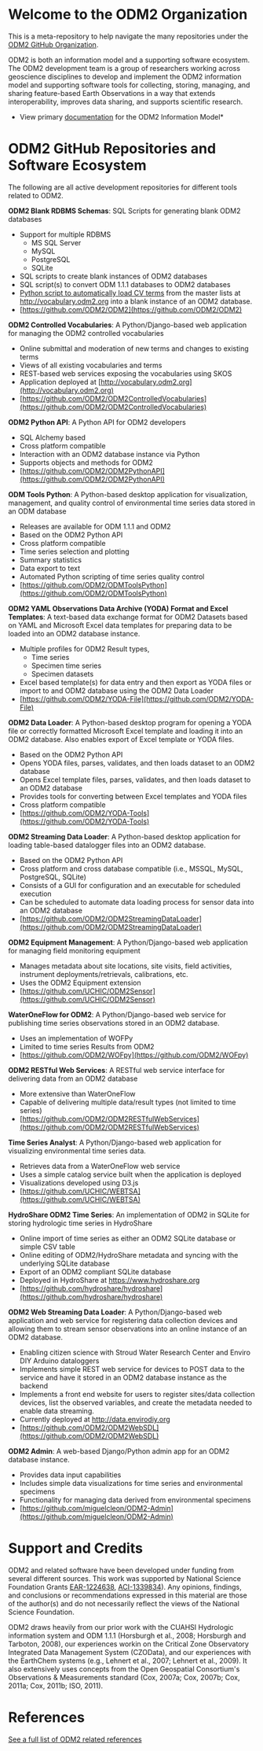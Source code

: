 # Welcome to the ODM2 Organization
This is a meta-repository to help navigate the many repositories under the [ODM2 GitHub Organization](https://github.com/ODM2).

ODM2 is both an information model and a supporting software ecosystem. The ODM2 development team is a group of researchers working across geoscience disciplines to develop and implement the ODM2 information model and supporting software tools for collecting, storing, managing, and sharing feature-based Earth Observations in a way that extends interoperability, improves data sharing, and supports scientific research. 

* View primary [documentation](https://github.com/ODM2/ODM2/wiki/documentation) for the ODM2 Information Model* 

# ODM2 GitHub Repositories and Software Ecosystem
The following are all active development repositories for different tools related to ODM2.

**ODM2 Blank RDBMS Schemas**: SQL Scripts for generating blank ODM2 databases
* Support for multiple RDBMS
    * MS SQL Server
    * MySQL
    * PostgreSQL
    * SQLite
* SQL scripts to create blank instances of ODM2 databases
* SQL script(s) to convert ODM 1.1.1 databases to ODM2 databases
* [Python script to automatically load CV terms](https://github.com/ODM2/ODM2/tree/master/src/load_cvs) from the master lists at http://vocabulary.odm2.org into a blank instance of an ODM2 database.
* [https://github.com/ODM2/ODM2](https://github.com/ODM2/ODM2) 

**ODM2 Controlled Vocabularies**:  A Python/Django-based web application for managing the ODM2 controlled vocabularies
* Online submittal and moderation of new terms and changes to existing terms
* Views of all existing vocabularies and terms
* REST-based web services exposing the vocabularies using SKOS
* Application deployed at [http://vocabulary.odm2.org](http://vocabulary.odm2.org)
* [https://github.com/ODM2/ODM2ControlledVocabularies](https://github.com/ODM2/ODM2ControlledVocabularies)

**ODM2 Python API**: A Python API for ODM2 developers
* SQL Alchemy based
* Cross platform compatible
* Interaction with an ODM2 database instance via Python
* Supports objects and methods for ODM2
* [https://github.com/ODM2/ODM2PythonAPI](https://github.com/ODM2/ODM2PythonAPI) 

**ODM Tools Python**: A Python-based desktop application for visualization, management, and quality control of environmental time series data stored in an ODM database
* Releases are available for ODM 1.1.1 and ODM2
* Based on the ODM2 Python API
* Cross platform compatible
* Time series selection and plotting
* Summary statistics
* Data export to text
* Automated Python scripting of time series quality control
* [https://github.com/ODM2/ODMToolsPython](https://github.com/ODM2/ODMToolsPython) 

**ODM2 YAML Observations Data Archive (YODA) Format and Excel Templates**:  A text-based data exchange format for ODM2 Datasets based on YAML and Microsoft Excel data templates for preparing data to be loaded into an ODM2 database instance.
* Multiple profiles for ODM2 Result types, 
    * Time series
    * Specimen time series
    * Specimen datasets
* Excel based template(s) for data entry and then export as YODA files or import to and ODM2 database using the ODM2 Data Loader
* [https://github.com/ODM2/YODA-File](https://github.com/ODM2/YODA-File) 

**ODM2 Data Loader**:  A Python-based desktop program for opening a YODA file or correctly formatted Microsoft Excel template and loading it into an ODM2 database.  Also enables export of Excel template or YODA files.
* Based on the ODM2 Python API
* Opens YODA files, parses, validates, and then loads dataset to an ODM2 database
* Opens Excel template files, parses, validates, and then loads dataset to an ODM2 database
* Provides tools for converting between Excel templates and YODA files
* Cross platform compatible
* [https://github.com/ODM2/YODA-Tools](https://github.com/ODM2/YODA-Tools) 

**ODM2 Streaming Data Loader**: A Python-based desktop application for loading table-based datalogger files into an ODM2 database.
* Based on the ODM2 Python API
* Cross platform and cross database compatible (i.e., MSSQL, MySQL, PostgreSQL, SQLite)
* Consists of a GUI for configuration and an executable for scheduled execution
* Can be scheduled to automate data loading process for sensor data into an ODM2 database
* [https://github.com/ODM2/ODM2StreamingDataLoader](https://github.com/ODM2/ODM2StreamingDataLoader) 

**ODM2 Equipment Management**:  A Python/Django-based web application for managing field monitoring equipment
* Manages metadata about site locations, site visits, field activities, instrument deployments/retrievals, calibrations, etc.
* Uses the ODM2 Equipment extension
* [https://github.com/UCHIC/ODM2Sensor](https://github.com/UCHIC/ODM2Sensor) 

**WaterOneFlow for ODM2**:  A Python/Django-based web service for publishing time series observations stored in an ODM2 database.
* Uses an implementation of WOFPy
* Limited to time series Results from ODM2
* [https://github.com/ODM2/WOFpy](https://github.com/ODM2/WOFpy) 

**ODM2 RESTful Web Services**: A RESTful web service interface for delivering data from an ODM2 database
* More extensive than WaterOneFlow
* Capable of delivering multiple data/result types (not limited to time series)
* [https://github.com/ODM2/ODM2RESTfulWebServices](https://github.com/ODM2/ODM2RESTfulWebServices) 

**Time Series Analyst**:  A Python/Django-based web application for visualizing environmental time series data.
* Retrieves data from a WaterOneFlow web service
* Uses a simple catalog service built when the application is deployed
* Visualizations developed using D3.js
* [https://github.com/UCHIC/WEBTSA](https://github.com/UCHIC/WEBTSA) 

**HydroShare ODM2 Time Series**: An implementation of ODM2 in SQLite for storing hydrologic time series in HydroShare
* Online import of time series as either an ODM2 SQLite database or simple CSV table
* Online editing of ODM2/HydroShare metadata and syncing with the underlying SQLite database
* Export of an ODM2 compliant SQLite database
* Deployed in HydroShare at https://www.hydroshare.org
* [https://github.com/hydroshare/hydroshare](https://github.com/hydroshare/hydroshare) 

**ODM2 Web Streaming Data Loader**: A Python/Django-based web application and web service for registering data collection devices and allowing them to stream sensor observations into an online instance of an ODM2 database.
* Enabling citizen science with Stroud Water Research Center and Enviro DIY Arduino dataloggers
* Implements simple REST web service for devices to POST data to the service and have it stored in an ODM2 database instance as the backend
* Implements a front end website for users to register sites/data collection devices, list the observed variables, and create the metadata needed to enable data streaming.
* Currently deployed at http://data.envirodiy.org
* [https://github.com/ODM2/ODM2WebSDL](https://github.com/ODM2/ODM2WebSDL)

**ODM2 Admin**: A web-based Django/Python admin app for an ODM2 database instance. 
* Provides data input capabilities
* Includes simple data visualizations for time series and environmental specimens
* Functionality for managing data derived from environmental specimens
* [https://github.com/miguelcleon/ODM2-Admin](https://github.com/miguelcleon/ODM2-Admin)

# Support and Credits
ODM2 and related software have been developed under funding from several different sources. This work was supported by National Science Foundation Grants [EAR-1224638](http://www.nsf.gov/awardsearch/showAward?AWD_ID=1224638), [ACI-1339834](https://www.nsf.gov/awardsearch/showAward?AWD_ID=1339834)). Any opinions, findings, and conclusions or recommendations expressed in this material are those of the author(s) and do not necessarily reflect the views of the National Science Foundation. 

ODM2 draws heavily from our prior work with the CUAHSI Hydrologic information system and ODM 1.1.1 (Horsburgh et al., 2008; Horsburgh and Tarboton, 2008), our experiences workin on the Critical Zone Observatory Integrated Data Management System (CZOData), and our experiences with the EarthChem systems (e.g., Lehnert et al., 2007; Lehnert et al., 2009). It also extensively uses concepts from the Open Geospatial Consortium's Observations & Measurements standard (Cox, 2007a; Cox, 2007b; Cox, 2011a; Cox, 2011b; ISO, 2011).

# References
[See a full list of ODM2 related references](https://github.com/ODM2/ODM2/wiki/References)
